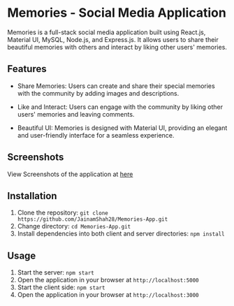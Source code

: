# Memories - Social Media Application

Memories is a full-stack social media application built using React.js, Material UI, MySQL, Node.js, and Express.js. It allows users to share their beautiful memories with others and interact by liking other users' memories.

## Features

- Share Memories: Users can create and share their special memories with the community by adding images and descriptions.

- Like and Interact: Users can engage with the community by liking other users' memories and leaving comments.

- Beautiful UI: Memories is designed with Material UI, providing an elegant and user-friendly interface for a seamless experience.

## Screenshots

View Screenshots of the application at [here](https://drive.google.com/drive/folders/1aSMxmK7eKPHzVynoNkbSVyc5xbW_LA-t?usp=drive_link)

## Installation

1. Clone the repository: `git clone https://github.com/JainamShah28/Memories-App.git`
2. Change directory: `cd Memories-App.git`
3. Install dependencies into both client and server directories: `npm install`

## Usage

1. Start the server: `npm start`
2. Open the application in your browser at `http://localhost:5000`
3. Start the client side: `npm start`
4. Open the application in your browser at `http://localhost:3000`
